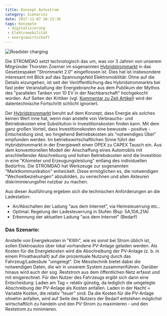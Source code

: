 ```yaml
---
title: Konzept Autostrom
category: Scenarios
date: 2017-11-07 10:15:36
tags: Konzepte
 - digitalisierung
 - Elektromobilität
 - energiewirtschaft
---
```


![Roadster charging](https://i.pinimg.com/736x/94/a9/02/94a902567b68272c83d53eb20af61a2e--electric-vehicle-electric-cars.jpg "Logo Title Text 1")


Die STROMDAO setzt technologisch das um, was vor 3 Jahren von unserem Mitgründer Thorsten Zoerner im sogenannten [Hybridstrommarkt](https://drive.google.com/open?id=0B0DEak0BnhBfVWVJWnZWQkl3TDg) in das Gesetzespaket "Strommarkt 2.0" eingeflossen ist. Dies hat ist insbesondere interesant mit Blick auf das Spannungsfeld Elektromobilität: 
Ohne auf die Details eizungehen, ist seit der Veröffentlichung des Hybridstrommarkts bei fast jeder Veranstaltung der Energiebranche aus dem Publikum der Mythos des "parallelen Tanken von 10 EV in der Nachbarschaft" hochgekocht worden. Auf Seiten der Kritiker (vgl. [Kommentar zu Zeit Artikel](https://blog.stromhaltig.de/2017/11/lobby-ignoriert-lieber-kommentar-zu-emissionsfreie-e-autos-gibt-es-gar-nicht/)) wird der datentechnische Fortschritt schlicht ignoriert.

Der [Hybridstrommarkt](https://drive.google.com/open?id=0B0DEak0BnhBfVWVJWnZWQkl3TDg) beruht auf dem Konzept, dass Energie als solches keinen Wert inne hat, wenn man anstelle von Verbrauchs- und Betriebskosten eine Substitution in Investitionskosten finden kann. Mit dem ganz großen Vorteil, dass Investitionskosten eine bewusste - positive - Entscheidung sind, wo hingehend Betriebskosten als "notwendiges Übel" empfunden werden. Im betriebswirtschaftlichen Sinne führt der Hybridstrommarkt in der Energiewelt einen OPEX zu CAPEX Tausch ein. Aus dem konventionellen Modell der Anschaffung eines Automobils mit anschließender Abschreibung und hohen Betriebskosten wird die Investition in eine "Kilometer und Erzeugungsleistung" entlang des individuellen Bedürfnis. Die STROMDAO hat Werkzeuge zur sogenannten "Marktkommunikation" entwickelt. Diese ermöglichen es, die notwendigen "Wechselbeziehungen" abzubilden, zu verrechnen und allen Akteuren diskriminierungsfrei nutzbar zu machen. 

Aus dieser Ausführung ergeben sich die technischen Anforderungen an die Ladestation:
- An/Abschalten der Ladung "aus dem Internet", via Heimsteuerrung etc..
- Optimal: Regelung der Ladesteuerrung in Stufen (Bsp: 5A,10A,21A)
- Erkennung der aktuellen Ladung "aus dem Internet" (Bedarf)

### Das Szenario:
Anstelle von Energiekosten in "KWh", wie es sonst bei Strom üblich ist, sollen Elektroautos über lokal vorhandene PV-Anlage geladen werden. Als Kosten für die Energiekosten wird die Abschreibung der PV-Anlage (z. b. in einem Privathaushalt) auf die prozentuale Nutzung durch das Fahrzeug/Ladesäule "umgelegt". Die Messtechnik bietet dabei die notwendigen Daten, die wir in unserem System zusammenführen. Darüber hinaus wird auch der sog. Reststrom aus dem öffentlichen Netz erfasst und mit eingerechnet. 
Für den Nutzer des Fahrzeugs ergibt sich dann eine Entscheidung: Laden am Tag = relativ günstig, da lediglich die umgelegte Abschreibung der PV-Anlage als Kosten anfallen. Laden in der Nacht = Variable Kosten, die relativ "teuer" sind. Da die Kosten für die PV-Anlage ohnehin anfallen, wird auf Seite des Nutzers der Bedarf entstehen möglichst wirtschaftlich zu handeln und den PV-Strom zu maximieren - und den Reststrom zu minimieren. 

